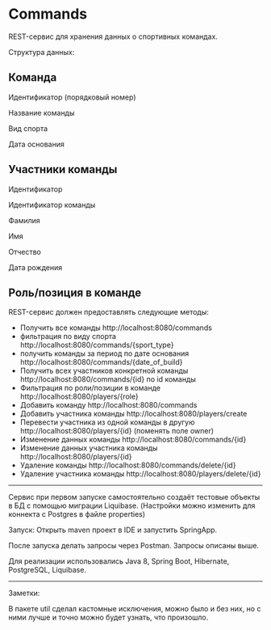 # Commands

REST-сервис для хранения данных о спортивных командах.

Структура данных:

Команда
-----------------------------------------
Идентификатор (порядковый номер)

Название команды

Вид спорта

Дата основания

Участники команды
-----------------------------------------
Идентификатор

Идентификатор команды

Фамилия

Имя

Отчество

Дата рождения

Роль/позиция в команде
----------------------------------------

REST-сервис должен предоставлять следующие методы:

- Получить все команды                          http://localhost:8080/commands
- фильтрация по виду спорта                     http://localhost:8080/commands/{sport_type}
- получить команды за период по дате основания  http://localhost:8080/commands/{date_of_build}
- Получить всех участников конкретной команды   http://localhost:8080/commands/{id} по id команды                                            
- Фильтрация по роли/позиции в команде          http://localhost:8080/players/{role}    
- Добавить команду                              http://localhost:8080/commands
- Добавить участника команды                    http://localhost:8080/players/create
- Перевести участника из одной команды в другую http://localhost:8080/players/{id} (поменять поле owner)
- Изменение данных команды                      http://localhost:8080/commands/{id}
- Изменение данных участника команды            http://localhost:8080/players/{id}
- Удаление команды                              http://localhost:8080/commands/delete/{id}
- Удаление участника команды                    http://localhost:8080/players/delete/{id}


------------------------------------------
Сервис при первом запуске самостоятельно создаёт тестовые объекты в БД с помощью миграции Liquibase. 
(Настройки можно изменить для коннекта с Postgres в файле properties)

Запуск: Открыть maven проект в IDE и запустить SpringApp.

После запуска делать запросы через Postman. Запросы описаны выше.

Для реализации использовались Java 8, Spring Boot, Hibernate, PostgreSQL, Liquibase.



------------------------------------------------
Заметки:

В пакете util сделал кастомные исключения, можно было и без них, но с ними лучше и точно можно будет узнать, что произошло.
